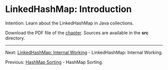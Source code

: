 # LinkedHashMap: Introduction

Intention: Learn about the LinkedHashMap in Java collections.

Download the PDF file of the [chapter](chapter_31.pdf). Sources are available in the <b>src</b> directory. 

<hr>

Next: [LinkedHashMap: Internal Working](chapter_32.md "LinkedHashMap: Internal Working") - LinkedHashMap: Internal Working.

Previous: [HashMap Sorting](chapter_30.md "HashMap Sorting") - HashMap Sorting.